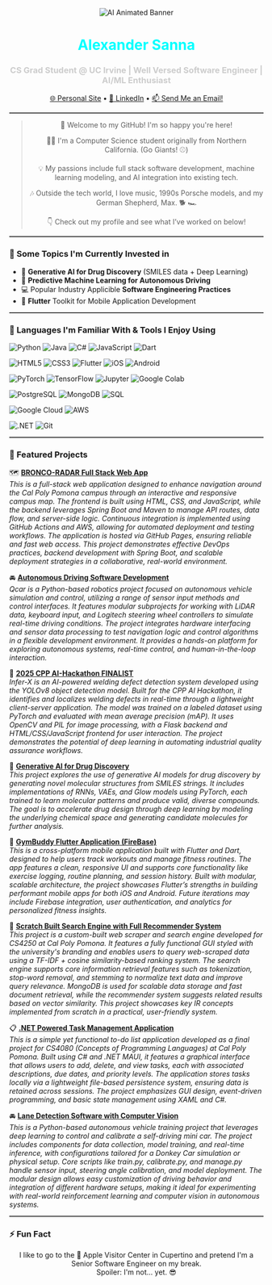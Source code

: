 <!-- 🔥 Animated Banner -->
<p align="center">
  <img src="https://media.giphy.com/media/qgQUggAC3Pfv687qPC/giphy.gif" alt="AI Animated Banner" style="max-width: 100%;">
</p>

<!-- 🌟 Name + Title (Dark mode styled) -->
<h1 align="center" style="color: #00FFFF;">Alexander Sanna</h1>
<h3 align="center" style="color: #CCCCCC;">CS Grad Student @ UC Irvine | Well Versed Software Engineer | AI/ML Enthusiast</h3>

<!-- 📫 Contact Links -->
<p align="center">
  <a href="https://ajsanna.github.io">🌐 Personal Site</a> •
  <a href="https://www.linkedin.com/in/alexander-sanna">💼 LinkedIn</a> •
  <a href="mailto:alexjsanna@gmail.com">📫 Send Me an Email!</a>
</p>

<hr style="border: none; height: 2px; background-color: #444;" />

<!-- 🙋‍♂️ About Section -->
<div align="center">

> 🥳 Welcome to my GitHub! I'm so happy you're here!  
>  
> 👨‍💻 I'm a Computer Science student originally from Northern California. (Go Giants! ⚾️)  
>  
> 💡 My passions include full stack software development, machine learning modeling, and AI integration into existing tech.  
>  
> 🎶 Outside the tech world, I love music, 1990s Porsche models, and my German Shepherd, Max. 🐕 🏎️  
>  
> 👇 Check out my profile and see what I’ve worked on below!

</div>

<hr style="border: none; height: 2px; background-color: #444;" />

### 📍 Some Topics I'm Currently Invested in
- 🧬 **Generative AI for Drug Discovery** (SMILES data + Deep Learning)
- 🚗 **Predictive Machine Learning for Autonomous Driving**
- 💻 Popular Industry Applicible **Software Engineering Practices**
- 🍎 **Flutter** Toolkit for Mobile Application Development

<hr style="border: none; height: 2px; background-color: #444;" />

### 🧰 Languages I'm Familiar With & Tools I Enjoy Using

<!-- Programming Languages -->
![Python](https://img.shields.io/badge/Python-3776AB?style=flat&logo=python&logoColor=white)
![Java](https://img.shields.io/badge/Java-007396?style=flat&logo=java&logoColor=white)
![C#](https://img.shields.io/badge/C%23-239120?style=flat&logo=c-sharp&logoColor=white)
![JavaScript](https://img.shields.io/badge/JavaScript-F7DF1E?style=flat&logo=javascript&logoColor=black)
![Dart](https://img.shields.io/badge/Dart-0175C2?style=flat&logo=dart&logoColor=white)

<!-- Web / Mobile Dev -->
![HTML5](https://img.shields.io/badge/HTML5-E34F26?style=flat&logo=html5&logoColor=white)
![CSS3](https://img.shields.io/badge/CSS3-1572B6?style=flat&logo=css3&logoColor=white)
![Flutter](https://img.shields.io/badge/Flutter-02569B?style=flat&logo=flutter&logoColor=white)
![iOS](https://img.shields.io/badge/iOS-000000?style=flat&logo=apple&logoColor=white)
![Android](https://img.shields.io/badge/Android-3DDC84?style=flat&logo=android&logoColor=white)

<!-- Machine Learning / AI -->
![PyTorch](https://img.shields.io/badge/PyTorch-EE4C2C?style=flat&logo=pytorch&logoColor=white)
![TensorFlow](https://img.shields.io/badge/TensorFlow-FF6F00?style=flat&logo=tensorflow&logoColor=white)
![Jupyter](https://img.shields.io/badge/Jupyter-F37626?style=flat&logo=jupyter&logoColor=white)
![Google Colab](https://img.shields.io/badge/Google%20Colab-F9AB00?style=flat&logo=googlecolab&logoColor=white)

<!-- Databases -->
![PostgreSQL](https://img.shields.io/badge/PostgreSQL-4169E1?style=flat&logo=postgresql&logoColor=white)
![MongoDB](https://img.shields.io/badge/MongoDB-47A248?style=flat&logo=mongodb&logoColor=white)
![SQL](https://img.shields.io/badge/SQL-4479A1?style=flat&logo=sqlite&logoColor=white)

<!-- Cloud / DevOps -->
![Google Cloud](https://img.shields.io/badge/Google%20Cloud-4285F4?style=flat&logo=googlecloud&logoColor=white)
![AWS](https://img.shields.io/badge/AWS-232F3E?style=flat&logo=amazon-aws&logoColor=white)

<!-- Tools -->
![.NET](https://img.shields.io/badge/.NET-512BD4?style=flat&logo=dotnet&logoColor=white)
![Git](https://img.shields.io/badge/Git-F05032?style=flat&logo=git&logoColor=white)

<hr style="border: none; height: 2px; background-color: #444;" />

### 🚀 Featured Projects

🗺️ [**BRONCO-RADAR Full Stack Web App**](https://github.com/Placeholder-Group/BroncoRadar)  
*This is a full-stack web application designed to enhance navigation around the Cal Poly Pomona campus through an interactive and responsive campus map. The frontend is built using HTML, CSS, and JavaScript, while the backend leverages Spring Boot and Maven to manage API routes, data flow, and server-side logic. Continuous integration is implemented using GitHub Actions and AWS, allowing for automated deployment and testing workflows. The application is hosted via GitHub Pages, ensuring reliable and fast web access. This project demonstrates effective DevOps practices, backend development with Spring Boot, and scalable deployment strategies in a collaborative, real-world environment.*

🚘 [**Autonomous Driving Software Development**](https://github.com/ajsanna/Qcar)  
*Qcar is a Python-based robotics project focused on autonomous vehicle simulation and control, utilizing a range of sensor input methods and control interfaces. It features modular subprojects for working with LiDAR data, keyboard input, and Logitech steering wheel controllers to simulate real-time driving conditions. The project integrates hardware interfacing and sensor data processing to test navigation logic and control algorithms in a flexible development environment. It provides a hands-on platform for exploring autonomous systems, real-time control, and human-in-the-loop interaction.*

🧠 [**2025 CPP AI-Hackathon FINALIST**](https://github.com/ajsanna/AI-Hackathon)  
*Infer-X is an AI-powered welding defect detection system developed using the YOLOv8 object detection model. Built for the CPP AI Hackathon, it identifies and localizes welding defects in real-time through a lightweight client-server application. The model was trained on a labeled dataset using PyTorch and evaluated with mean average precision (mAP). It uses OpenCV and PIL for image processing, with a Flask backend and HTML/CSS/JavaScript frontend for user interaction. The project demonstrates the potential of deep learning in automating industrial quality assurance workflows.*

🔬 [**Generative AI for Drug Discovery**](https://github.com/ajsanna/drug-generator)  
*This project explores the use of generative AI models for drug discovery by generating novel molecular structures from SMILES strings. It includes implementations of RNNs, VAEs, and Glow models using PyTorch, each trained to learn molecular patterns and produce valid, diverse compounds. The goal is to accelerate drug design through deep learning by modeling the underlying chemical space and generating candidate molecules for further analysis.*

📱 [**GymBuddy Flutter Application (FireBase)**](https://github.com/ajsanna/FlutterGymApp)  
*This is a cross-platform mobile application built with Flutter and Dart, designed to help users track workouts and manage fitness routines. The app features a clean, responsive UI and supports core functionality like exercise logging, routine planning, and session history. Built with modular, scalable architecture, the project showcases Flutter’s strengths in building performant mobile apps for both iOS and Android. Future iterations may include Firebase integration, user authentication, and analytics for personalized fitness insights.*

🔎 [**Scratch Built Search Engine with Full Recommender System**](https://github.com/ajsanna/ScratchBuiltSearchEngine)  
*This project is a custom-built web scraper and search engine developed for CS4250 at Cal Poly Pomona. It features a fully functional GUI styled with the university's branding and enables users to query web-scraped data using a TF-IDF + cosine similarity-based ranking system. The search engine supports core information retrieval features such as tokenization, stop-word removal, and stemming to normalize text data and improve query relevance. MongoDB is used for scalable data storage and fast document retrieval, while the recommender system suggests related results based on vector similarity. This project showcases key IR concepts implemented from scratch in a practical, user-friendly system.*

📋 [**.NET Powered Task Management Application**](https://github.com/ajsanna/TaskManager)  
*This is a simple yet functional to-do list application developed as a final project for CS4080 (Concepts of Programming Languages) at Cal Poly Pomona. Built using C# and .NET MAUI, it features a graphical interface that allows users to add, delete, and view tasks, each with associated descriptions, due dates, and priority levels. The application stores tasks locally via a lightweight file-based persistence system, ensuring data is retained across sessions. The project emphasizes GUI design, event-driven programming, and basic state management using XAML and C#.*

🚘 [**Lane Detection Software with Computer Vision**](https://github.com/SigsFig/donkey-car)  
*This is a Python-based autonomous vehicle training project that leverages deep learning to control and calibrate a self-driving mini car. The project includes components for data collection, model training, and real-time inference, with configurations tailored for a Donkey Car simulation or physical setup. Core scripts like train.py, calibrate.py, and manage.py handle sensor input, steering angle calibration, and model deployment. The modular design allows easy customization of driving behavior and integration of different hardware setups, making it ideal for experimenting with real-world reinforcement learning and computer vision in autonomous systems.*

<hr style="border: none; height: 2px; background-color: #444;" />

### ⚡ Fun Fact  
<div align="center">
I like to go to the 🍏 Apple Visitor Center in Cupertino and pretend I'm a Senior Software Engineer on my break.  
<br>Spoiler: I'm not... yet. 😎
</div>
